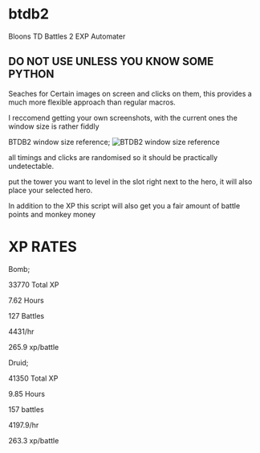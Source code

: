 # btdb2
Bloons TD Battles 2 EXP Automater

DO NOT USE UNLESS YOU KNOW SOME PYTHON
--------------------------------------

Seaches for Certain images on screen and clicks on them, this provides a much more flexible approach than regular macros.

I reccomend getting your own screenshots, with the current ones the window size is rather fiddly 

BTDB2 window size reference;
![BTDB2 window size reference](https://user-images.githubusercontent.com/48266942/146490979-dc8baca2-36e8-4c92-a215-c47ea0250d39.png)


all timings and clicks are randomised so it should be practically undetectable.

put the tower you want to level in the slot right next to the hero, it will also place your selected hero.

In addition to the XP this script will also get you a fair amount of battle points and monkey money


XP RATES
=====================================

Bomb;

33770 Total XP

7.62 Hours

127 Battles

4431/hr

265.9 xp/battle



Druid;

41350 Total XP

9.85 Hours

157 battles

4197.9/hr

263.3 xp/battle
